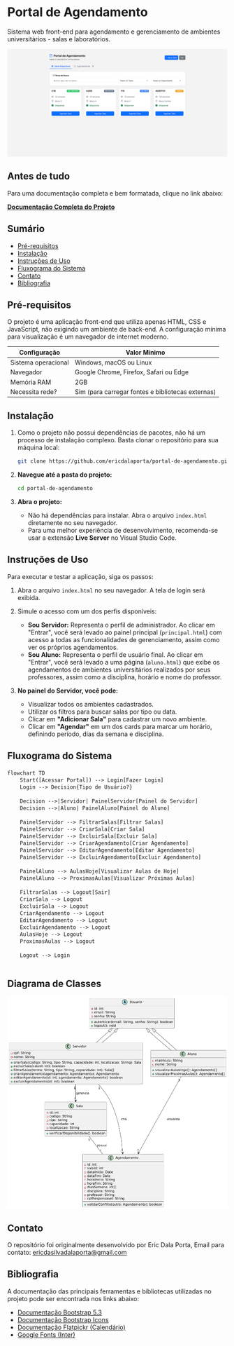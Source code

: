 # Portal de Agendamento 

Sistema web front-end para agendamento e gerenciamento de ambientes universitários - salas e laboratórios.

![PrintSalasDisponiveisECadastro](/assets/Print.png)

## Antes de tudo

Para uma documentação completa e bem formatada, clique no link abaixo:

[**Documentação Completa do Projeto**](https://ericdalaporta.github.io/portal-de-agendamento/)

## Sumário

- [Pré-requisitos](#pré-requisitos)  
- [Instalação](#instalação)  
- [Instruções de Uso](#instruções-de-uso)  
- [Fluxograma do Sistema](#fluxograma-do-sistema)  
- [Contato](#contato)  
- [Bibliografia](#bibliografia)  

## Pré-requisitos

O projeto é uma aplicação front-end que utiliza apenas HTML, CSS e JavaScript, não exigindo um ambiente de back-end. A configuração mínima para visualização é um navegador de internet moderno.

| Configuração       | Valor Mínimo                               |
|-------------------|--------------------------------------------|
| Sistema operacional | Windows, macOS ou Linux                    |
| Navegador          | Google Chrome, Firefox, Safari ou Edge     |
| Memória RAM        | 2GB                                        |
| Necessita rede?    | Sim (para carregar fontes e bibliotecas externas) |

## Instalação

1.  Como o projeto não possui dependências de pacotes, não há um processo de instalação complexo. Basta clonar o repositório para sua máquina local:

    ```bash
    git clone https://github.com/ericdalaporta/portal-de-agendamento.git
    ```

2. **Navegue até a pasta do projeto:**
    ```bash
    cd portal-de-agendamento
    ```

3.  **Abra o projeto:**
    * Não há dependências para instalar. Abra o arquivo `index.html` diretamente no seu navegador.
    * Para uma melhor experiência de desenvolvimento, recomenda-se usar a extensão **Live Server** no Visual Studio Code.

## Instruções de Uso

Para executar e testar a aplicação, siga os passos:

1.  Abra o arquivo `index.html` no seu navegador. A tela de login será exibida.

2.  Simule o acesso com um dos perfis disponíveis:
    * **Sou Servidor:** Representa o perfil de administrador. Ao clicar em "Entrar", você será levado ao painel principal (`principal.html`) com acesso a todas as funcionalidades de gerenciamento, assim como ver os próprios agendamentos.
    * **Sou Aluno:** Representa o perfil de usuário final. Ao clicar em "Entrar", você será levado a uma página (`aluno.html`) que exibe os agendamentos de ambientes universitários realizados por seus professores, assim como a disciplina, horário e nome do professor.

3.  **No painel do Servidor, você pode:**
    * Visualizar todos os ambientes cadastrados.
    * Utilizar os filtros para buscar salas por tipo ou data.
    * Clicar em **"Adicionar Sala"** para cadastrar um novo ambiente.
    * Clicar em **"Agendar"** em um dos cards para marcar um horário, definindo período, dias da semana e disciplina.

## Fluxograma do Sistema
```mermaid
flowchart TD
    Start([Acessar Portal]) --> Login[Fazer Login]
    Login --> Decision{Tipo de Usuário?}
    
    Decision -->|Servidor| PainelServidor[Painel do Servidor]
    Decision -->|Aluno| PainelAluno[Painel do Aluno]
    
    PainelServidor --> FiltrarSalas[Filtrar Salas]
    PainelServidor --> CriarSala[Criar Sala]
    PainelServidor --> ExcluirSala[Excluir Sala]
    PainelServidor --> CriarAgendamento[Criar Agendamento]
    PainelServidor --> EditarAgendamento[Editar Agendamento]
    PainelServidor --> ExcluirAgendamento[Excluir Agendamento]
    
    PainelAluno --> AulasHoje[Visualizar Aulas de Hoje]
    PainelAluno --> ProximasAulas[Visualizar Próximas Aulas]
    
    FiltrarSalas --> Logout[Sair]
    CriarSala --> Logout
    ExcluirSala --> Logout
    CriarAgendamento --> Logout
    EditarAgendamento --> Logout
    ExcluirAgendamento --> Logout
    AulasHoje --> Logout
    ProximasAulas --> Logout
    
    Logout --> Login
    
```

## Diagrama de Classes

![diagrama-de-classes](/assets/diagrama-classes.png)

## Contato

O repositório foi originalmente desenvolvido por Eric Dala Porta, Email para contato: ericdasilvadalaporta@gmail.com

## Bibliografia

A documentação das principais ferramentas e bibliotecas utilizadas no projeto pode ser encontrada nos links abaixo:

- [Documentação Bootstrap 5.3](https://getbootstrap.com/docs/5.3/getting-started/introduction/)
- [Documentação Bootstrap Icons](https://icons.getbootstrap.com/) 
- [Documentação Flatpickr (Calendário)](https://flatpickr.js.org/)
- [Google Fonts (Inter)](https://fonts.google.com/specimen/Inter)
